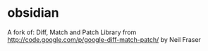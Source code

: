 obsidian
========
A fork of: Diff, Match and Patch Library from http://code.google.com/p/google-diff-match-patch/ by Neil Fraser
